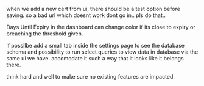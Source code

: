 when we add a new cert from ui, there should be a test option before saving. so a bad url which doesnt work dont go in.. pls do that..

Days Until Expiry in the dashboard can change color if its close to expiry or breaching the threshold given.

if possilbe add a small tab inside the settings page to see the database schema and possibility to run select queries to view data in database via the same ui we have. accomodate it such a way that it looks like it belongs there.

think hard and well to make sure no existing features are impacted.